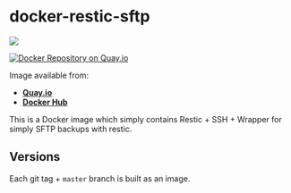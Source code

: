 # docker-restic-sftp

[![](https://images.microbadger.com/badges/image/galexrt/restic-sftp.svg)](https://microbadger.com/images/galexrt/restic-sftp "Get your own image badge on microbadger.com")

[![Docker Repository on Quay.io](https://quay.io/repository/galexrt/restic-sftp/status "Docker Repository on Quay.io")](https://quay.io/repository/galexrt/restic-sftp)

Image available from:
* [**Quay.io**](https://quay.io/repository/galexrt/restic-sftp)
* [**Docker Hub**](https://hub.docker.com/r/galexrt/restic-sftp)

This is a Docker image which simply contains Restic + SSH + Wrapper for simply SFTP backups with restic.

## Versions
Each git tag + `master` branch is built as an image.
